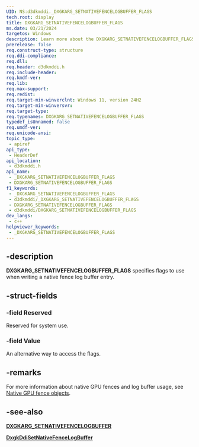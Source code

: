 ```yaml
---
UID: NS:d3dkmddi._DXGKARG_SETNATIVEFENCELOGBUFFER_FLAGS
tech.root: display
title: DXGKARG_SETNATIVEFENCELOGBUFFER_FLAGS
ms.date: 03/21/2024
targetos: Windows
description: Learn more about the DXGKARG_SETNATIVEFENCELOGBUFFER_FLAGS structure.
prerelease: false
req.construct-type: structure
req.ddi-compliance: 
req.dll: 
req.header: d3dkmddi.h
req.include-header: 
req.kmdf-ver: 
req.lib: 
req.max-support: 
req.redist: 
req.target-min-winverclnt: Windows 11, version 24H2
req.target-min-winversvr: 
req.target-type: 
req.typenames: DXGKARG_SETNATIVEFENCELOGBUFFER_FLAGS
typedef_isUnnamed: false
req.umdf-ver: 
req.unicode-ansi: 
topic_type:
 - apiref
api_type:
 - HeaderDef
api_location:
 - d3dkmddi.h
api_name:
 - _DXGKARG_SETNATIVEFENCELOGBUFFER_FLAGS
 - DXGKARG_SETNATIVEFENCELOGBUFFER_FLAGS
f1_keywords:
 - _DXGKARG_SETNATIVEFENCELOGBUFFER_FLAGS
 - d3dkmddi/_DXGKARG_SETNATIVEFENCELOGBUFFER_FLAGS
 - DXGKARG_SETNATIVEFENCELOGBUFFER_FLAGS
 - d3dkmddi/DXGKARG_SETNATIVEFENCELOGBUFFER_FLAGS
dev_langs:
 - c++
helpviewer_keywords:
 - _DXGKARG_SETNATIVEFENCELOGBUFFER_FLAGS
---
```


## -description

**DXGKARG_SETNATIVEFENCELOGBUFFER_FLAGS** specifies flags to use when writing a native fence log buffer entry.

## -struct-fields

### -field Reserved

Reserved for system use.

### -field Value

An alternative way to access the flags.

## -remarks

For more information about native GPU fences and log buffer usage, see [Native GPU fence objects](/windows-hardware/drivers/display/native-gpu-fence-objects).

## -see-also

[**DXGKARG_SETNATIVEFENCELOGBUFFER**](ns-d3dkmddi-dxgkarg_setnativefencelogbuffer.md)

[**DxgkDdiSetNativeFenceLogBuffer**](nc-d3dkmddi-dxgkddi_setnativefencelogbuffer.md)
